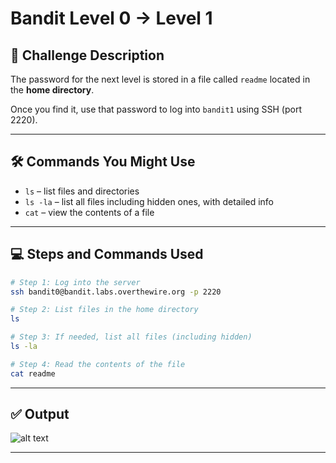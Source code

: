 # Bandit Level 0 → Level 1

## 🧩 Challenge Description

The password for the next level is stored in a file called `readme` located in the **home directory**.

Once you find it, use that password to log into `bandit1` using SSH (port 2220).

---

## 🛠 Commands You Might Use

- `ls`         – list files and directories
- `ls -la` – list all files including hidden ones, with detailed info
- `cat`       – view the contents of a file

---

## 💻 Steps and Commands Used

```bash
# Step 1: Log into the server
ssh bandit0@bandit.labs.overthewire.org -p 2220

# Step 2: List files in the home directory
ls

# Step 3: If needed, list all files (including hidden)
ls -la

# Step 4: Read the contents of the file
cat readme

```

---

## ✅ Output

![alt text](bandit0-1.jpeg)

---
